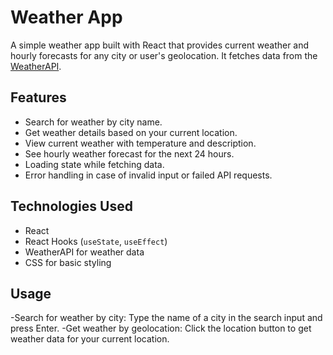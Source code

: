 # Weather App

A simple weather app built with React that provides current weather and hourly forecasts for any city or user's geolocation. It fetches data from the [WeatherAPI](https://www.weatherapi.com/).

## Features

- Search for weather by city name.
- Get weather details based on your current location.
- View current weather with temperature and description.
- See hourly weather forecast for the next 24 hours.
- Loading state while fetching data.
- Error handling in case of invalid input or failed API requests.

## Technologies Used

- React
- React Hooks (`useState`, `useEffect`)
- WeatherAPI for weather data
- CSS for basic styling

## Usage

-Search for weather by city: Type the name of a city in the search input and press Enter.
-Get weather by geolocation: Click the location button to get weather data for your current location.
